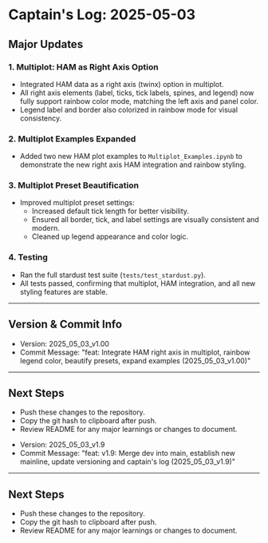 # Captain's Log: 2025-05-03

## Major Updates

### 1. Multiplot: HAM as Right Axis Option
- Integrated HAM data as a right axis (twinx) option in multiplot.
- All right axis elements (label, ticks, tick labels, spines, and legend) now fully support rainbow color mode, matching the left axis and panel color.
- Legend label and border also colorized in rainbow mode for visual consistency.

### 2. Multiplot Examples Expanded
- Added two new HAM plot examples to `Multiplot_Examples.ipynb` to demonstrate the new right axis HAM integration and rainbow styling.

### 3. Multiplot Preset Beautification
- Improved multiplot preset settings:
    - Increased default tick length for better visibility.
    - Ensured all border, tick, and label settings are visually consistent and modern.
    - Cleaned up legend appearance and color logic.

### 4. Testing
- Ran the full stardust test suite (`tests/test_stardust.py`).
- All tests passed, confirming that multiplot, HAM integration, and all new styling features are stable.

---

## Version & Commit Info
- Version: 2025_05_03_v1.00
- Commit Message: "feat: Integrate HAM right axis in multiplot, rainbow legend color, beautify presets, expand examples (2025_05_03_v1.00)"

---

## Next Steps
- Push these changes to the repository.
- Copy the git hash to clipboard after push.
- Review README for any major learnings or changes to document.

+ Version: 2025_05_03_v1.9
+ Commit Message: "feat: v1.9: Merge dev into main, establish new mainline, update versioning and captain's log (2025_05_03_v1.9)"

---

## Next Steps
- Push these changes to the repository.
- Copy the git hash to clipboard after push.
- Review README for any major learnings or changes to document. 